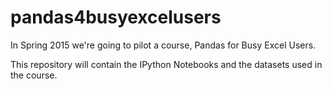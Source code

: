 pandas4busyexcelusers
=====================

In Spring 2015 we're going to pilot a course, Pandas for Busy Excel Users.

This repository will contain the IPython Notebooks and the datasets used in the course.
